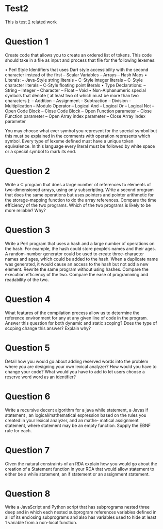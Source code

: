 # Test2
This is test 2 related work 

# Question 1
Create code that allows you to create an ordered list of tokens. This code should take in a file as input and process that file for the following lexemes:

• Perl Style Identifiers that uses Dart style accessibility with the second character instead of the first – Scalar Variables
– Arrays
– Hash Maps
• Literals:
– Java-Style string literals
– C-Style integer literals
– C-Style character literals
– C-Style floating point literals
• Type Declarations: – String
– Integer
– Character – Float
– Void
• Non-Alphanumeric special symbols that denote ( at least two of which must be more than two characters ):
– Addition
– Assignment
– Subtraction
– Division
– Multiplication
– Modulo Operator
– Logical And
– Logical Or
– Logical Not
– Open Code Block
– Close Code Block
– Open Function parameter
– Close Function parameter
– Open Array index parameter – Close Array index parameter

You may choose what ever symbol you represent for the special symbol but this must be explained in the comments with operation represents which symbol. Every type of lexeme defined must have a unique token equivalence. In this language every literal must be followed by white space or a special symbol to mark its end.

# Question 2
Write a C program that does a large number of references to elements of two-dimensioned arrays, using only subscripting. Write a second program that does the same operations but uses pointers and pointer arithmetic for the storage-mapping function to do the array references. Compare the time efficiency of the two programs. Which of the two programs is likely to be more reliable? Why?

# Question 3
Write a Perl program that uses a hash and a large number of operations on the hash. For example, the hash could store people’s names and their ages. A random-number generator could be used to create three-character names and ages, which could be added to the hash. When a duplicate name was generated, it would cause an access to the hash but not add a new element. Rewrite the same program without using hashes. Compare the execution efficiency of the two. Compare the ease of programming and readability of the two.

# Question 4
What features of the compilation process allow us to determine the reference environment for any at any given line of code in the program. Answer this question for both dynamic and static scoping? Does the type of scoping change this answer? Explain why?


# Question 5
Detail how you would go about adding reserved words into the problem where you are designing your own lexical analyzer? How would you have to change your code? What would you have to add to let users choose a reserve word word as an identifier?


# Question 6
Write a recursive decent algorithm for a java while statement, a Javas if statement , an logical/mathematical expression based on the rules you created in your lexical analyzer, and an mathe- matical assignment statement, where statement may be an empty function. Supply the EBNF rule for each.

# Question 7
Given the natural constraints of an RDA explain how you would go about the creation of a Statement function in your RDA that would allow statement to either be a while statement, an if statement or an assignment statement.

# Question 8
Write a JavaScript and Python script that has subprograms nested three deep and in which each nested subprogram references variables defined in all of its enclosing subprograms and also has variables used to hide at least 1 variable from a non-local function.

